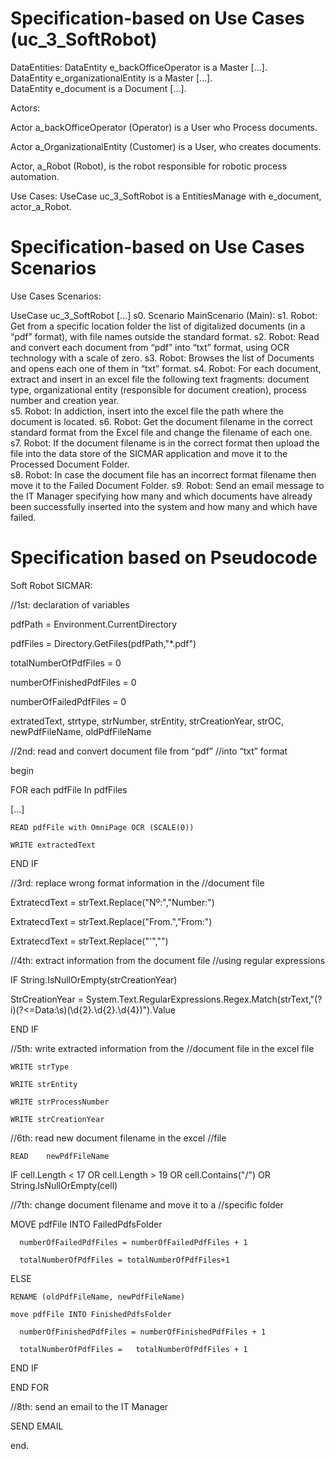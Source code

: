 # Specification-based on Use Cases (uc_3_SoftRobot) 

DataEntities: 
DataEntity e_backOfficeOperator is a Master […].  
DataEntity e_organizationalEntity is a Master […].  
DataEntity e_document is a Document […].  

Actors: 

Actor a_backOfficeOperator (Operator) is a User who Process documents. 

Actor a_OrganizationalEntity (Customer) is a User, who creates documents. 

Actor, a_Robot (Robot), is the robot responsible for robotic process automation. 

Use Cases: 
UseCase uc_3_SoftRobot is a EntitiesManage with e_document, actor_a_Robot. 


# Specification-based on Use Cases Scenarios

Use Cases Scenarios: 

UseCase uc_3_SoftRobot 
[…] 
s0. Scenario MainScenario (Main): 
s1. Robot: Get from a specific location folder the list of digitalized documents (in a “pdf” format), with file names outside the standard format. 
s2. Robot: Read and convert each document from “pdf” into “txt” format, using OCR technology with a scale of zero. 
s3. Robot: Browses the list of Documents and opens each one of them in “txt” format. 
s4. Robot: For each document, extract and insert in an excel file the following text fragments: document type, organizational entity (responsible for document  creation), process number and creation year.  
s5. Robot: In addiction, insert into the excel file the path where the document is located. 
s6. Robot: Get the document filename in the correct standard format from the Excel file and change the filename of each one. 
s7. Robot: If the document filename is in the correct format then upload the file into the data store of the SICMAR application and move it to the Processed Document Folder.  
s8. Robot: In case the document file has an incorrect format filename then move it to the Failed Document Folder. 
s9. Robot: Send an email message to the IT Manager specifying how many and which documents have already been successfully inserted into the system and how many and which have failed. 

# Specification based on Pseudocode

Soft Robot SICMAR: 

//1st: declaration of variables 

  pdfPath = Environment.CurrentDirectory  

  pdfFiles = Directory.GetFiles(pdfPath,"*.pdf") 

  totalNumberOfPdfFiles = 0   

  numberOfFinishedPdfFiles = 0  

  numberOfFailedPdfFiles = 0  

  extratedText, strtype, strNumber, strEntity, strCreationYear, strOC, newPdfFileName, oldPdfFileName 

 

//2nd: read and convert document file from “pdf” //into “txt” format 

begin 

  FOR each pdfFile In pdfFiles 

   […] 

    READ pdfFile with OmniPage OCR (SCALE(0)) 

    WRITE extractedText  	  	 

  END IF   

 

//3rd: replace wrong format information in the //document file 

ExtratecdText = strText.Replace("Nº:","Number:") 

ExtratecdText = strText.Replace("From.","From:") 

ExtratecdText = strText.Replace("'","") 

 

//4th: extract information from the document file //using regular expressions 

IF String.IsNullOrEmpty(strCreationYear) 

  StrCreationYear = System.Text.RegularExpressions.Regex.Match(strText,"(?i)(?<=Data:\s)(\d{2}.\d{2}.\d{4})").Value 

END IF 

 

//5th: write extracted information from the //document file in the excel file 

    WRITE strType  	       

    WRITE strEntity  	       

    WRITE strProcessNumber      

    WRITE strCreationYear  	 

 

//6th: read new document filename in the excel  //file  

    READ 	newPdfFileName 

  IF cell.Length < 17 OR cell.Length > 19 OR cell.Contains("/") OR String.IsNullOrEmpty(cell) 

 

//7th: change document filename and move it to a //specific folder  

   MOVE pdfFile INTO FailedPdfsFolder 

      numberOfFailedPdfFiles = numberOfFailedPdfFiles + 1 

      totalNumberOfPdfFiles = totalNumberOfPdfFiles+1 

  ELSE 

    RENAME (oldPdfFileName, newPdfFileName) 

    move pdfFile INTO FinishedPdfsFolder  

      numberOfFinishedPdfFiles = numberOfFinishedPdfFiles + 1 

      totalNumberOfPdfFiles =   totalNumberOfPdfFiles + 1 

  END IF 

 END FOR 

 

//8th: send an email to the IT Manager   

 SEND EMAIL	 

end. 

